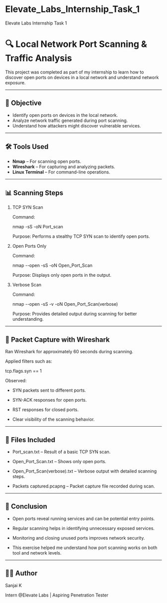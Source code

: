 # Elevate_Labs_Internship_Task_1
Elevate Labs Internship Task 1

# 🔍 Local Network Port Scanning & Traffic Analysis

This project was completed as part of my internship to learn how to discover open ports on devices in a local network and understand network exposure.

---

## 🧠 Objective

- Identify open ports on devices in the local network.
- Analyze network traffic generated during port scanning.
- Understand how attackers might discover vulnerable services.

---

## 🛠️ Tools Used

- **Nmap** – For scanning open ports.
- **Wireshark** – For capturing and analyzing packets.
- **Linux Terminal** – For command-line operations.

---

## 📊 Scanning Steps

1. TCP SYN Scan

    Command:
  
    nmap -sS <target-ip> -oN Port_scan
  
    Purpose: Performs a stealthy TCP SYN scan to identify open ports.

2. Open Ports Only

    Command:

    nmap --open -sS <target-ip> -oN Open_Port_Scan

    Purpose: Displays only open ports in the output.

3. Verbose Scan

    Command:

    nmap --open -sS -v <target-ip> -oN Open_Port_Scan(verbose)

    Purpose: Provides detailed output during scanning for better understanding.
   
---

## 📡 Packet Capture with Wireshark

  Ran Wireshark for approximately 60 seconds during scanning.

  Applied filters such as:

  tcp.flags.syn == 1

  Observed:

  - SYN packets sent to different ports.
  
  - SYN-ACK responses for open ports.

  - RST responses for closed ports.

  - Clear visibility of the scanning behavior.

---

## 📁 Files Included

  - Port_scan.txt – Result of a basic TCP SYN scan.

  - Open_Port_Scan.txt – Shows only open ports.

  - Open_Port_Scan(verbose).txt – Verbose output with detailed scanning steps.

  - Packets captured.pcapng – Packet capture file recorded during scan.

---

## 🔐 Conclusion

  - Open ports reveal running services and can be potential entry points.

  - Regular scanning helps in identifying unnecessary exposed services.

  - Monitoring and closing unused ports improves network security.

  - This exercise helped me understand how port scanning works on both tool and network levels.

---

## 👨‍💻 Author

Sanjai K

Intern @Elevate Labs | Aspiring Penetration Tester
